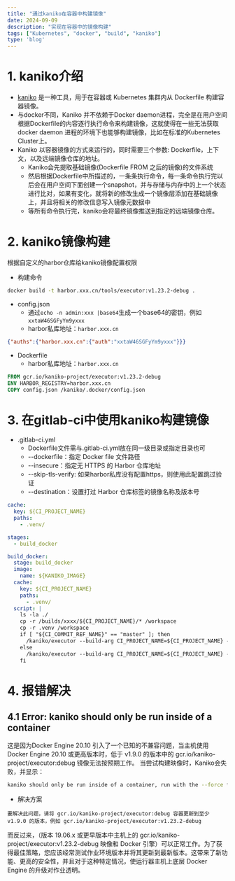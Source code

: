 ```yaml
---
title: "通过kaniko在容器中构建镜像"
date: 2024-09-09
description: "实现在容器中的镜像构建"
tags: ["Kubernetes", "docker", "build", "kaniko"]
type: 'blog'
---
```




# 1. kaniko介绍
- [kaniko](https://github.com/GoogleContainerTools/kaniko) 是一种工具，用于在容器或 Kubernetes 集群内从 Dockerfile 构建容器镜像。
- 与docker不同，Kaniko 并不依赖于Docker daemon进程，完全是在用户空间根据Dockerfile的内容逐行执行命令来构建镜像，这就使得在一些无法获取 docker daemon 进程的环境下也能够构建镜像，比如在标准的Kubernetes Cluster上。
- Kaniko 以容器镜像的方式来运行的，同时需要三个参数: Dockerfile，上下文，以及远端镜像仓库的地址。
  - Kaniko会先提取基础镜像(Dockerfile FROM 之后的镜像)的文件系统
  - 然后根据Dockerfile中所描述的，一条条执行命令，每一条命令执行完以后会在用户空间下面创建一个snapshot，并与存储与内存中的上一个状态进行比对，如果有变化，就将新的修改生成一个镜像层添加在基础镜像上，并且将相关的修改信息写入镜像元数据中
  - 等所有命令执行完，kaniko会将最终镜像推送到指定的远端镜像仓库。

# 2. kaniko镜像构建
根据自定义的harbor仓库给kaniko镜像配置权限
- 构建命令
```bash
docker build -t harbor.xxx.cn/tools/executor:v1.23.2-debug .
```
- config.json
  - 通过`echo -n admin:xxx |base64`生成一个base64的密钥，例如`xxtaW46SGFyYm9yxxx`
  - harbor私库地址：`harbor.xxx.cn`
```json
{"auths":{"harbor.xxx.cn":{"auth":"xxtaW46SGFyYm9yxxx"}}}
```
- Dockerfile
  - harbor私库地址：`harbor.xxx.cn`
```dockerfile
FROM gcr.io/kaniko-project/executor:v1.23.2-debug
ENV HARBOR_REGISTRY=harbor.xxx.cn
COPY config.json /kaniko/.docker/config.json
```

# 3. 在gitlab-ci中使用kaniko构建镜像
- .gitlab-ci.yml
  - Dockerfile文件需与.gitlab-ci.yml放在同一级目录或指定目录也可
  - --dockerfile：指定 Docker file 文件路径
  - --insecure：指定无 HTTPS 的 Harbor 仓库地址
  - --skip-tls-verify: 如果harbor私库没有配置https，则使用此配置跳过验证
  - --destination：设置打过 Harbor 仓库标签的镜像名称及版本号
```yaml
cache:
  key: ${CI_PROJECT_NAME}
  paths:
    - .venv/

stages:
  - build_docker

build_docker:
  stage: build_docker
  image:
    name: ${KANIKO_IMAGE}
  cache:
    key: ${CI_PROJECT_NAME}
    paths:
      - .venv/
  script: |
    ls -la ./
    cp -r /builds/xxxx/${CI_PROJECT_NAME}/* /workspace
    cp -r .venv /workspace
    if [ "${CI_COMMIT_REF_NAME}" == "master" ]; then 
      /kaniko/executor --build-arg CI_PROJECT_NAME=${CI_PROJECT_NAME} --dockerfile Dockerfile --skip-tls-verify --destination ${HARBOR_REGISTRY}/xxxx/${CI_PROJECT_NAME}:$VERSION_VAR
    else
      /kaniko/executor --build-arg CI_PROJECT_NAME=${CI_PROJECT_NAME} --dockerfile Dockerfile --skip-tls-verify --destination ${HARBOR_REGISTRY}/xxxx/${CI_PROJECT_NAME}:$VERSION_VAR
    fi
```


# 4. 报错解决
## 4.1 Error: kaniko should only be run inside of a container
这是因为Docker Engine 20.10 引入了一个已知的不兼容问题，当主机使用 Docker Engine 20.10 或更高版本时，低于 v1.9.0 的版本中的 gcr.io/kaniko-project/executor:debug 镜像无法按预期工作。
当尝试构建映像时，Kaniko会失败，并显示：
```bash
kaniko should only be run inside of a container, run with the --force flag if you are sure you want to continue
```
- 解决方案
```
要解决此问题，请将 gcr.io/kaniko-project/executor:debug 容器更新到至少 v1.9.0 的版本，例如 gcr.io/kaniko-project/executor:v1.23.2-debug
```
而反过来，（版本 19.06.x 或更早版本中主机上的 gcr.io/kaniko-project/executor:v1.23.2-debug 映像和 Docker 引擎）可以正常工作。为了获得最佳策略，您应该经常测试作业环境版本并将其更新到最新版本。这带来了新功能、更高的安全性，并且对于这种特定情况，使运行器主机上底层 Docker Engine 的升级对作业透明。
